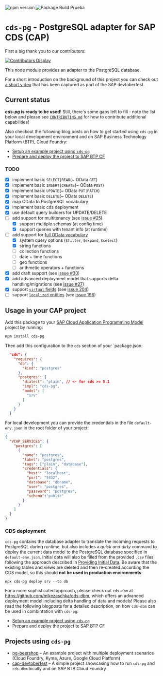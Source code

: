 ![npm version](https://img.shields.io/npm/v/cds-pg)
![Package Build](https://github.com/sapmentors/cds-pg/workflows/Node.js%20Package/badge.svg)
Prueba
# `cds-pg` - PostgreSQL adapter for SAP CDS (CAP)

First a big thank you to our contributors:

[![Contributors Display](https://badges.pufler.dev/contributors/sapmentors/cds-pg?size=50&padding=5&bots=false)](https://github.com/sapmentors/cds-pg/graphs/contributors)

This node module provides an adapter to the PostgreSQL database.

For a short introduction on the background of this project you can check out [a short video](https://www.youtube.com/watch?v=b9sPczwYN5Q&t=2310s) that has been captured as part of the SAP devtoberfest.

## Current status

**_cds-pg_ is ready to be used!**
Still, there's some gaps left to fill - note the list below and please see [`CONTRIBUTING.md`](./docs/CONTRIBUTING.md) for how to contribute additional capabilities!

Also checkout the following blog posts on how to get started using `cds-pg` in your local development environment and on SAP Business Technology Platform (BTP), Cloud Foundry:

- [Setup an example project using `cds-pg`](https://blogs.sap.com/2020/11/16/getting-started-with-cap-on-postgresql-node.js/)
- [Prepare and deploy the project to SAP BTP CF](https://blogs.sap.com/2020/11/30/run-and-deploy-cap-with-postgresql-on-sap-cloud-platform-cloud-foundry-node.js/)

### TODO

- [x] implement basic `SELECT|READ`(~ OData `GET`)
- [x] implement basic `INSERT|CREATE`(~ OData `POST`)
- [x] implement basic `UPDATE`(~ OData `PUT|PATCH`)
- [x] implement basic `DELETE`(~ OData `DELETE`)
- [x] map OData to PostgreSQL vocabulary
- [x] implement basic cds deployment
- [x] use default query builders for UPDATE/DELETE
- [ ] add support for multitenancy (see [issue #25](https://github.com/sapmentors/cds-pg/issues/25))
  - [x] support multiple schemas (at config time)
  - [x] support queries with tenant info (at runtime)
- [ ] add support for [full OData vocabulary](http://docs.oasis-open.org/odata/odata/v4.01/odata-v4.01-part2-url-conventions.html)
  - [x] system query options (`$filter`, `$expand`, `$select`)
  - [x] string functions
  - [ ] collection functions
  - [ ] date + time functions
  - [ ] geo functions
  - [ ] arithmetic operators + functions
- [x] add draft support (see [issue #30](https://github.com/sapmentors/cds-pg/issues/30))
- [x] add advanced deployment model that supports delta handling/migrations (see [issue #27](https://github.com/sapmentors/cds-pg/issues/27))
- [x] support [`virtual` fields](https://cap.cloud.sap/docs/cds/cdl#virtual-elements) (see [issue 204](https://github.com/sapmentors/cds-pg/issues/204))
- [ ] support [`localized` entities](https://cap.cloud.sap/docs/guides/localized-data) (see [issue 196](https://github.com/sapmentors/cds-pg/issues/196))

## Usage in your CAP project

Add this package to your [SAP Cloud Application Programming Model](https://cap.cloud.sap/docs/) project by running:

```bash
npm install cds-pg
```

Then add this configuration to the `cds` section of your `package.json:

```JSON
  "cds": {
    "requires": {
      "db": {
        "kind": "postgres"
      },
      "postgres": {
        "dialect": "plain", // <- for cds >= 5.1
        "impl": "cds-pg",
        "model": [
          "srv"
        ]
      }
    }
  }
```

For local development you can provide the credentials in the file `default-env.json` in the root folder of your project:

```JSON
{
  "VCAP_SERVICES": {
    "postgres": [
      {
        "name": "postgres",
        "label": "postgres",
        "tags": ["plain", "database"],
        "credentials": {
          "host": "localhost",
          "port": "5432",
          "database": "dbname",
          "user": "postgres",
          "password": "postgres",
          "schema":"public"
        }
      }
    ]
  }
}
```

### CDS deployment

`cds-pg` contains the database adapter to translate the incoming requests to PostgreSQL during runtime, but also includes a _quick and dirty_ command to deploy the current data model to the PostgreSQL database specified in `default-env.json`. Initial data will also be filled from the provided `.csv` files following the approach described in [Providing Initial Data](https://cap.cloud.sap/docs/guides/databases#providing-initial-data). Be aware that the existing tables and views are deleted and then re-created according the CDS model, so this should **not be used in production environments**:

`npx cds-pg deploy srv --to db`

For a more sophisticated approach, please check out `cds-dbm` at https://github.com/mikezaschka/cds-dbm, which offers an advanced deployment model including delta handling of data and models!
Please also read the following blogposts for a detailed description, on how `cds-dbm` can be used in combintation with `cds-pg`:

- [Setup an example project using `cds-pg`](https://blogs.sap.com/2020/11/16/getting-started-with-cap-on-postgresql-node.js/)
- [Prepare and deploy the project to SAP BTP CF](https://blogs.sap.com/2020/11/30/run-and-deploy-cap-with-postgresql-on-sap-cloud-platform-cloud-foundry-node.js/)

## Projects using `cds-pg`

- [pg-beershop](https://github.com/gregorwolf/pg-beershop) – An example project with multiple deployment scenarios (Cloud Foundry, Kyma, Azure, Google Cloud Platform)
- [cap-devtoberfest](https://github.com/mikezaschka/cap-devtoberfest) – A simple project showcasing how to run `cds-pg` and `cds-dbm` locally and on SAP BTB Cloud Foundry
